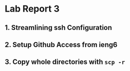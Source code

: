 # Lab Report 3

## 1. Streamlining ssh Configuration


## 2. Setup Github Access from ieng6


## 3. Copy whole directories with ```scp -r```

